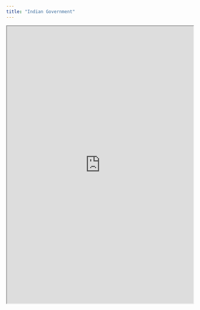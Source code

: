 ```yaml
---
title: "Indian Government"
---
```



<iframe height="750" width="100%" src="https://ewelton.github.io/ktest/wiki.html#Indian%20Government"></iframe>
